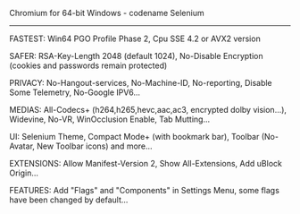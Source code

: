 

Chromium for 64-bit Windows - codename Selenium

__________________________________________________________________________________

FASTEST: Win64 PGO Profile Phase 2, Cpu SSE 4.2 or AVX2 version

SAFER: RSA-Key-Length 2048 (default 1024), No-Disable Encryption (cookies and passwords remain protected)

PRIVACY: No-Hangout-services, No-Machine-ID, No-reporting, Disable Some Telemetry, No-Google IPV6...

MEDIAS: All-Codecs+ (h264,h265,hevc,aac,ac3, encrypted dolby vision...), Widevine, No-VR, WinOcclusion Enable, Tab Mutting...

UI: Selenium Theme, Compact Mode+ (with bookmark bar), Toolbar (No-Avatar, New Toolbar icons) and more...

EXTENSIONS: Allow Manifest-Version 2, Show All-Extensions, Add uBlock Origin...

FEATURES: Add "Flags" and "Components" in Settings Menu, some flags have been changed by default...

